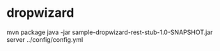 # dropwizard

mvn package
java -jar sample-dropwizard-rest-stub-1.0-SNAPSHOT.jar server ../config/config.yml
